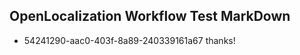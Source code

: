 ## OpenLocalization Workflow Test MarkDown
* 54241290-aac0-403f-8a89-240339161a67 
thanks!<!--HONumber=Mar16_HO4-->

